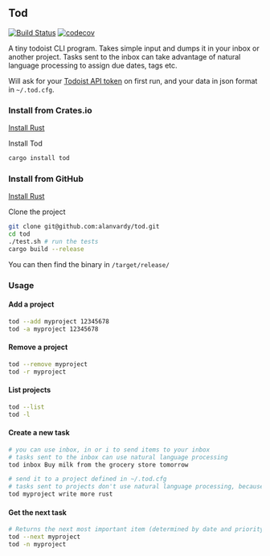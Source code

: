 ## Tod

[![Build Status](https://github.com/alanvardy/tod/workflows/ci/badge.svg)](https://github.com/alanvardy/tod) [![codecov](https://codecov.io/gh/alanvardy/tod/branch/master/graph/badge.svg?token=9FBJK1SU0K)](https://codecov.io/gh/alanvardy/tod)

A tiny todoist CLI program. Takes simple input and dumps it in your inbox or another project. Tasks sent to the inbox can take advantage of natural language processing to assign due dates, tags etc.

Will ask for your [Todoist API token](https://todoist.com/prefs/integrations) on first run, and your data in json format in `~/.tod.cfg`. 


### Install from Crates.io

[Install Rust](https://www.rust-lang.org/tools/install)

Install Tod

```bash
cargo install tod
```

### Install from GitHub

[Install Rust](https://www.rust-lang.org/tools/install)

Clone the project

```bash
git clone git@github.com:alanvardy/tod.git
cd tod
./test.sh # run the tests
cargo build --release
```

You can then find the binary in `/target/release/`

### Usage

#### Add a project

```bash
tod --add myproject 12345678
tod -a myproject 12345678
```

#### Remove a project

```bash
tod --remove myproject
tod -r myproject
```

#### List projects

```bash
tod --list
tod -l
```

#### Create a new task

```bash
# you can use inbox, in or i to send items to your inbox
# tasks sent to the inbox can use natural language processing
tod inbox Buy milk from the grocery store tomorrow

# send it to a project defined in ~/.tod.cfg
# tasks sent to projects don't use natural language processing, because API.
tod myproject write more rust
```

#### Get the next task

```bash
# Returns the next most important item (determined by date and priority)
tod --next myproject
tod -n myproject
```
